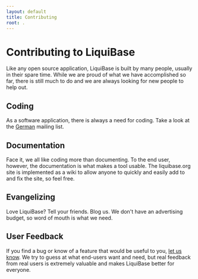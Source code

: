```yaml
---
layout: default
title: Contributing
root: .
---
```


# Contributing to LiquiBase #

Like any open source application, LiquiBase is built by many people, usually in their spare time.  While we are proud of what we have accomplished so far, there is still much to do and we are always looking for new people to help out.  

## Coding ##

As a software application, there is always a need for coding.  Take a look at the [German](community.html) mailing list.

## Documentation ##

Face it, we all like coding more than documenting.  To the end user, however, the documentation is what makes a tool usable.  The liquibase.org site is implemented as a wiki to allow anyone to quickly and easily add to and fix the site, so feel free.

## Evangelizing ##

Love LiquiBase?  Tell your friends.  Blog us.  We don't have an advertising budget, so word of mouth is what we need.  

## User Feedback ##

If you find a bug or know of a feature that would be useful to you, [let us know](community.html).  We try to guess at what end-users want and need, but real feedback from real users is extremely valuable and makes LiquiBase better for everyone.

